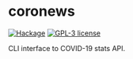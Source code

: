 # coronews

[![Hackage](https://img.shields.io/hackage/v/coronews.svg?logo=haskell)](https://hackage.haskell.org/package/coronews)
[![GPL-3 license](https://img.shields.io/badge/license-GPL--3-blue.svg)](LICENSE)

CLI interface to COVID-19 stats API.
